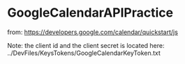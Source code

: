 # GoogleCalendarAPIPractice

from: https://developers.google.com/calendar/quickstart/js

Note: the client id and the client secret is located here:
../DevFiles/KeysTokens/GoogleCalendarKeyToken.txt